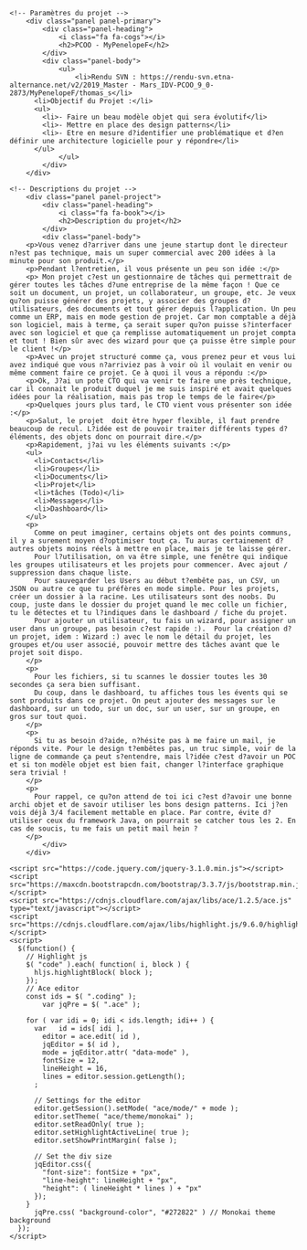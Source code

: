 
<!DOCTYPE html>
<html>
	<head>
		<meta http-equiv="Content-Type" content="text/html; charset=UTF-8">
		<title>PCOO - MyPenelopeF</title>
		<link rel="stylesheet" href="https://maxcdn.bootstrapcdn.com/font-awesome/4.6.3/css/font-awesome.min.css">
		<link rel="stylesheet" href="https://maxcdn.bootstrapcdn.com/bootstrap/3.3.7/css/bootstrap.min.css">
		<link rel="stylesheet" href="https://cdnjs.cloudflare.com/ajax/libs/highlight.js/9.5.0/styles/monokai-sublime.min.css">
		<link rel="stylesheet" href="https://intra.etna-alternance.net/css/sujet-html-prep-new.css">
	</head>
	<body>

    <!-- Paramètres du projet -->
		<div class="panel panel-primary">
			<div class="panel-heading">
				<i class="fa fa-cogs"></i>
				<h2>PCOO - MyPenelopeF</h2>
			</div>
			<div class="panel-body">
				<ul>
					<li>Rendu SVN : https://rendu-svn.etna-alternance.net/v2/2019_Master - Mars_IDV-PCOO_9_0-2873/MyPenelopeF/thomas_s</li>
          <li>Objectif du Projet :</li>
          <ul>
            <li>- Faire un beau modèle objet qui sera évolutif</li>
            <li>- Mettre en place des design patterns</li>
            <li>- Etre en mesure d?identifier une problématique et d?en définir une architecture logicielle pour y répondre</li>
          </ul>
				</ul>
			</div>
		</div>

    <!-- Descriptions du projet -->
		<div class="panel panel-project">
			<div class="panel-heading">
				<i class="fa fa-book"></i>
				<h2>Description du projet</h2>
			</div>
			<div class="panel-body">
        <p>Vous venez d?arriver dans une jeune startup dont le directeur n?est pas technique, mais un super commercial avec 200 idées à la minute pour son produit.</p>
        <p>Pendant l?entretien, il vous présente un peu son idée :</p>
        <p> Mon projet c?est un gestionnaire de tâches qui permettrait de gérer toutes les tâches d?une entreprise de la même façon ! Que ce soit un document, un projet, un collaborateur, un groupe, etc. Je veux qu?on puisse générer des projets, y associer des groupes d?utilisateurs, des documents et tout gérer depuis l?application. Un peu comme un ERP, mais en mode gestion de projet. Car mon comptable a déjà son logiciel, mais à terme, ça serait super qu?on puisse s?interfacer avec son logiciel et que ça remplisse automatiquement un projet compta et tout ! Bien sûr avec des wizard pour que ça puisse être simple pour le client !</p>
        <p>Avec un projet structuré comme ça, vous prenez peur et vous lui avez indiqué que vous n?arriviez pas à voir où il voulait en venir ou même comment faire ce projet. Ce à quoi il vous a répondu :</p>
        <p>Ok, J?ai un pote CTO qui va venir te faire une près technique, car il connait le produit duquel je me suis inspiré et avait quelques idées pour la réalisation, mais pas trop le temps de le faire</p>
        <p>Quelques jours plus tard, le CTO vient vous présenter son idée :</p>
        <p>Salut, le projet  doit être hyper flexible, il faut prendre beaucoup de recul. L?idée est de pouvoir traiter différents types d?éléments, des objets donc on pourrait dire.</p>
        <p>Rapidement, j?ai vu les éléments suivants :</p>
        <ul>
          <li>Contacts</li>
          <li>Groupes</li>
          <li>Documents</li>
          <li>Projet</li>
          <li>tâches (Todo)</li>
          <li>Messages</li>
          <li>Dashboard</li>
        </ul>
        <p>
          Comme on peut imaginer, certains objets ont des points communs, il y a surement moyen d?optimiser tout ça. Tu auras certainement d?autres objets moins réels à mettre en place, mais je te laisse gérer.
          Pour l?utilisation, on va être simple, une fenêtre qui indique les groupes utilisateurs et les projets pour commencer. Avec ajout / suppression dans chaque liste.
          Pour sauvegarder les Users au début t?embête pas, un CSV, un JSON ou autre ce que tu préfères en mode simple. Pour les projets, créer un dossier à la racine. Les utilisateurs sont des noobs. Du coup, juste dans le dossier du projet quand le mec colle un fichier, tu le détectes et tu l?indiques dans le dashboard / fiche du projet.
          Pour ajouter un utilisateur, tu fais un wizard, pour assigner un user dans un groupe, pas besoin c?est rapide :).  Pour la création d?un projet, idem : Wizard :) avec le nom le détail du projet, les groupes et/ou user associé, pouvoir mettre des tâches avant que le projet soit dispo.
        </p>
        <p>
          Pour les fichiers, si tu scannes le dossier toutes les 30 secondes ça sera bien suffisant.
          Du coup, dans le dashboard, tu affiches tous les évents qui se sont produits dans ce projet. On peut ajouter des messages sur le dashboard, sur un todo, sur un doc, sur un user, sur un groupe, en gros sur tout quoi.
        </p>
        <p>
          Si tu as besoin d?aide, n?hésite pas à me faire un mail, je réponds vite. Pour le design t?embêtes pas, un truc simple, voir de la ligne de commande ça peut s?entendre, mais l?idée c?est d?avoir un POC et si ton modèle objet est bien fait, changer l?interface graphique sera trivial !
        </p>
        <p>
          Pour rappel, ce qu?on attend de toi ici c?est d?avoir une bonne archi objet et de savoir utiliser les bons design patterns. Ici j?en vois déjà 3/4 facilement mettable en place. Par contre, évite d?utiliser ceux du framework Java, on pourrait se catcher tous les 2. En cas de soucis, tu me fais un petit mail hein ?
        </p>
			</div>
		</div>

    <script src="https://code.jquery.com/jquery-3.1.0.min.js"></script>
    <script src="https://maxcdn.bootstrapcdn.com/bootstrap/3.3.7/js/bootstrap.min.js"></script>
    <script src="https://cdnjs.cloudflare.com/ajax/libs/ace/1.2.5/ace.js" type="text/javascript"></script>
    <script src="https://cdnjs.cloudflare.com/ajax/libs/highlight.js/9.6.0/highlight.min.js"></script>
    <script>
      $(function() {
        // Highlight js
        $( "code" ).each( function( i, block ) {
          hljs.highlightBlock( block );
        });
        // Ace editor
        const ids = $( ".coding" );
            var jqPre = $( ".ace" );

        for ( var idi = 0; idi < ids.length; idi++ ) {
          var	id = ids[ idi ],
            editor = ace.edit( id ),
            jqEditor = $( id ),
            mode = jqEditor.attr( "data-mode" ),
            fontSize = 12,
            lineHeight = 16,
            lines = editor.session.getLength();
          ;

          // Settings for the editor
          editor.getSession().setMode( "ace/mode/" + mode );
          editor.setTheme( "ace/theme/monokai" );
          editor.setReadOnly( true );
          editor.setHighlightActiveLine( true );
          editor.setShowPrintMargin( false );

          // Set the div size
          jqEditor.css({
            "font-size": fontSize + "px",
            "line-height": lineHeight + "px",
            "height": ( lineHeight * lines ) + "px"
          });
        }
          jqPre.css( "background-color", "#272822" ) // Monokai theme background
      });
    </script>
  </body>
</html>


